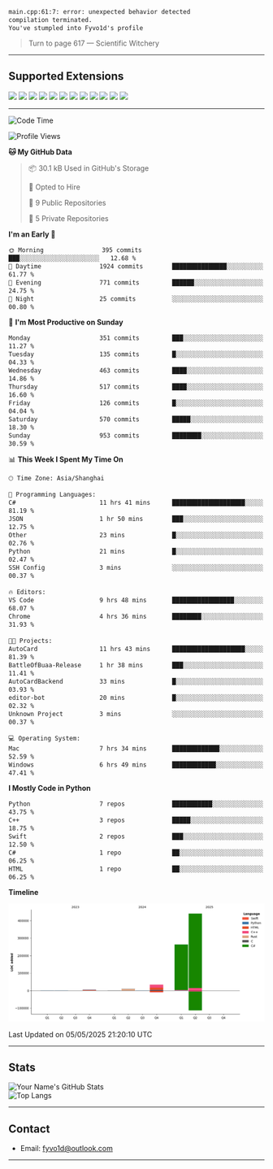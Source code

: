 ```
main.cpp:61:7: error: unexpected behavior detected
compilation terminated.
You've stumpled into Fyvo1d's profile
```

> Turn to page 617 — Scientific Witchery

---

## Supported Extensions

<p align="left">
  <img src="https://cdn.jsdelivr.net/gh/devicons/devicon/icons/cplusplus/cplusplus-original.svg" height="40" />
  <img src="https://cdn.jsdelivr.net/gh/devicons/devicon/icons/csharp/csharp-original.svg" height="40" />
  <img src="https://cdn.jsdelivr.net/gh/devicons/devicon/icons/python/python-original.svg" height="40" />
  <img src="https://cdn.jsdelivr.net/gh/devicons/devicon/icons/swift/swift-original.svg" height="40" />
  <img src="https://cdn.jsdelivr.net/gh/devicons/devicon/icons/git/git-original.svg" height="40" />
  <img src="https://cdn.jsdelivr.net/gh/devicons/devicon/icons/vscode/vscode-original.svg" height="40" />
  <img src="https://www.vulkan.org/user/themes/vulkan/images/logo/vulkan-logo.svg" height="40" />
  <img src="https://cdn.jsdelivr.net/gh/devicons/devicon/icons/opengl/opengl-original.svg" height="40" />
  <img src="https://cdn.jsdelivr.net/gh/devicons/devicon/icons/pytorch/pytorch-original.svg" height="40" />
  <img src="https://cdn.jsdelivr.net/gh/devicons/devicon/icons/unity/unity-original.svg" height="40" />
  <img src="https://cdn.jsdelivr.net/gh/devicons/devicon/icons/unrealengine/unrealengine-original.svg" height="40" />
  <img src="https://cdn.jsdelivr.net/gh/devicons/devicon/icons/cmake/cmake-original.svg" height="40" />
</p>


---

<!--START_SECTION:waka-->
![Code Time](http://img.shields.io/badge/Code%20Time-112%20hrs%2045%20mins-blue)

![Profile Views](http://img.shields.io/badge/Profile%20Views-3-blue)

**🐱 My GitHub Data** 

> 📦 30.1 kB Used in GitHub's Storage 
 > 
> 💼 Opted to Hire
 > 
> 📜 9 Public Repositories 
 > 
> 🔑 5 Private Repositories 
 > 
**I'm an Early 🐤** 

```text
🌞 Morning                395 commits         ███░░░░░░░░░░░░░░░░░░░░░░   12.68 % 
🌆 Daytime                1924 commits        ███████████████░░░░░░░░░░   61.77 % 
🌃 Evening                771 commits         ██████░░░░░░░░░░░░░░░░░░░   24.75 % 
🌙 Night                  25 commits          ░░░░░░░░░░░░░░░░░░░░░░░░░   00.80 % 
```
📅 **I'm Most Productive on Sunday** 

```text
Monday                   351 commits         ███░░░░░░░░░░░░░░░░░░░░░░   11.27 % 
Tuesday                  135 commits         █░░░░░░░░░░░░░░░░░░░░░░░░   04.33 % 
Wednesday                463 commits         ████░░░░░░░░░░░░░░░░░░░░░   14.86 % 
Thursday                 517 commits         ████░░░░░░░░░░░░░░░░░░░░░   16.60 % 
Friday                   126 commits         █░░░░░░░░░░░░░░░░░░░░░░░░   04.04 % 
Saturday                 570 commits         █████░░░░░░░░░░░░░░░░░░░░   18.30 % 
Sunday                   953 commits         ████████░░░░░░░░░░░░░░░░░   30.59 % 
```


📊 **This Week I Spent My Time On** 

```text
🕑︎ Time Zone: Asia/Shanghai

💬 Programming Languages: 
C#                       11 hrs 41 mins      ████████████████████░░░░░   81.19 % 
JSON                     1 hr 50 mins        ███░░░░░░░░░░░░░░░░░░░░░░   12.75 % 
Other                    23 mins             █░░░░░░░░░░░░░░░░░░░░░░░░   02.76 % 
Python                   21 mins             █░░░░░░░░░░░░░░░░░░░░░░░░   02.47 % 
SSH Config               3 mins              ░░░░░░░░░░░░░░░░░░░░░░░░░   00.37 % 

🔥 Editors: 
VS Code                  9 hrs 48 mins       █████████████████░░░░░░░░   68.07 % 
Chrome                   4 hrs 36 mins       ████████░░░░░░░░░░░░░░░░░   31.93 % 

🐱‍💻 Projects: 
AutoCard                 11 hrs 43 mins      ████████████████████░░░░░   81.39 % 
BattleOfBuaa-Release     1 hr 38 mins        ███░░░░░░░░░░░░░░░░░░░░░░   11.41 % 
AutoCardBackend          33 mins             █░░░░░░░░░░░░░░░░░░░░░░░░   03.93 % 
editor-bot               20 mins             █░░░░░░░░░░░░░░░░░░░░░░░░   02.32 % 
Unknown Project          3 mins              ░░░░░░░░░░░░░░░░░░░░░░░░░   00.37 % 

💻 Operating System: 
Mac                      7 hrs 34 mins       █████████████░░░░░░░░░░░░   52.59 % 
Windows                  6 hrs 49 mins       ████████████░░░░░░░░░░░░░   47.41 % 
```

**I Mostly Code in Python** 

```text
Python                   7 repos             ███████████░░░░░░░░░░░░░░   43.75 % 
C++                      3 repos             █████░░░░░░░░░░░░░░░░░░░░   18.75 % 
Swift                    2 repos             ███░░░░░░░░░░░░░░░░░░░░░░   12.50 % 
C#                       1 repo              ██░░░░░░░░░░░░░░░░░░░░░░░   06.25 % 
HTML                     1 repo              ██░░░░░░░░░░░░░░░░░░░░░░░   06.25 % 
```



**Timeline**

![Lines of Code chart](https://raw.githubusercontent.com/FyVoid/FyVoid/main/assets/bar_graph.png)


 Last Updated on 05/05/2025 21:20:10 UTC
<!--END_SECTION:waka-->

---

## Stats

![Your Name's GitHub Stats](https://github-readme-stats.vercel.app/api?username=fyvoid&show_icons=true&theme=tokyonight)  
![Top Langs](https://github-readme-stats.vercel.app/api/top-langs/?username=fyvoid&layout=compact&theme=tokyonight)

---

## Contact

- Email: [fyvo1d@outlook.com](fyvo1d@outlook.com)  

---
